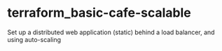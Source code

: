 # terraform_basic-cafe-scalable
Set up a distributed web application (static) behind a load balancer, and using auto-scaling
